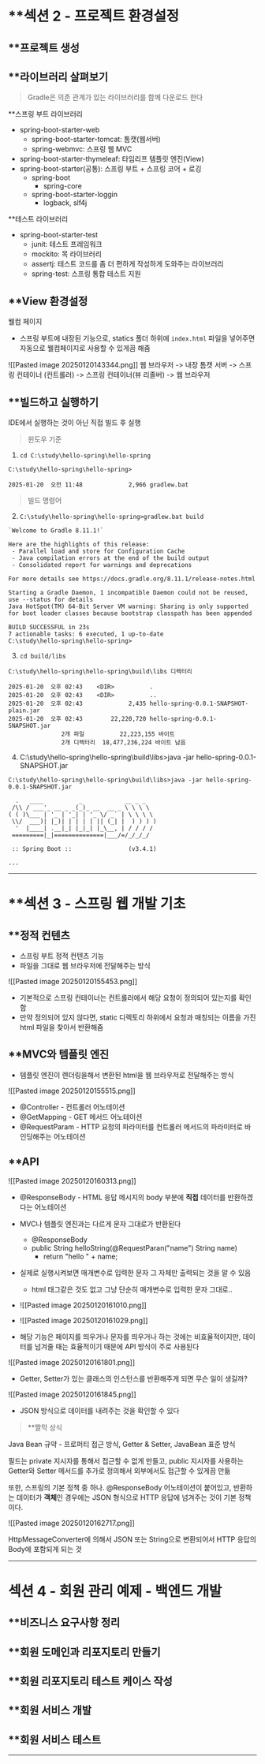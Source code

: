 
# **섹션 2 - 프로젝트 환경설정

## **프로젝트 생성


## **라이브러리 살펴보기
> Gradle은 의존 관계가 있는 라이브러리를 함께 다운로드 한다

**스프링 부트 라이브러리
- spring-boot-starter-web
	- spring-boot-starter-tomcat: 톰캣(웹서버)
	- spring-webmvc: 스프링 웹 MVC
- spring-boot-starter-thymeleaf: 타임리프 템플릿 엔진(View)
- spring-boot-starter(공통): 스프링 부트 + 스프링 코어 + 로깅
	- spring-boot
		- spring-core
	- spring-boot-starter-loggin
		- logback, slf4j

**테스트 라이브러리
- spring-boot-starter-test
	- junit: 테스트 프레임워크
	- mockito: 목 라이브러리
	- assertj: 테스트 코드를 좀 더 편하게 작성하게 도와주는 라이브러리
	- spring-test: 스프링 통합 테스트 지원

## **View 환경설정
웰컴 페이지
- 스프링 부트에 내장된 기능으로, statics 폴더 하위에 `index.html` 파일을 넣어주면 자동으로 웰컴페이지로 사용할 수 있게끔 해줌

![[Pasted image 20250120143344.png]]
웹 브라우저 -> 내장 톰캣 서버 -> 스프링 컨테이너 (컨트롤러) -> 스프링 컨테이너(뷰 리졸버) -> 웹 브라우저



## **빌드하고 실행하기
IDE에서 실행하는 것이 아닌 직접 빌드 후 실행

> 윈도우 기준
1. `cd C:\study\hello-spring\hello-spring`

`C:\study\hello-spring\hello-spring>`

`2025-01-20  오전 11:48             2,966 gradlew.bat`



> 빌드 명령어

2. `C:\study\hello-spring\hello-spring>gradlew.bat build`

```
`Welcome to Gradle 8.11.1!`

Here are the highlights of this release:
 - Parallel load and store for Configuration Cache
 - Java compilation errors at the end of the build output
 - Consolidated report for warnings and deprecations

For more details see https://docs.gradle.org/8.11.1/release-notes.html

Starting a Gradle Daemon, 1 incompatible Daemon could not be reused, use --status for details
Java HotSpot(TM) 64-Bit Server VM warning: Sharing is only supported for boot loader classes because bootstrap classpath has been appended

BUILD SUCCESSFUL in 23s
7 actionable tasks: 6 executed, 1 up-to-date
C:\study\hello-spring\hello-spring>
```


3. `cd build/libs`

```
C:\study\hello-spring\hello-spring\build\libs 디렉터리

2025-01-20  오후 02:43    <DIR>          .
2025-01-20  오후 02:43    <DIR>          ..
2025-01-20  오후 02:43             2,435 hello-spring-0.0.1-SNAPSHOT-plain.jar
2025-01-20  오후 02:43        22,220,720 hello-spring-0.0.1-SNAPSHOT.jar
               2개 파일          22,223,155 바이트
               2개 디렉터리  18,477,236,224 바이트 남음
```

4. C:\study\hello-spring\hello-spring\build\libs>java -jar hello-spring-0.0.1-SNAPSHOT.jar
```
C:\study\hello-spring\hello-spring\build\libs>java -jar hello-spring-0.0.1-SNAPSHOT.jar
```

```
  .   ____          _            __ _ _
 /\\ / ___'_ __ _ _(_)_ __  __ _ \ \ \ \
( ( )\___ | '_ | '_| | '_ \/ _` | \ \ \ \
 \\/  ___)| |_)| | | | | || (_| |  ) ) ) )
  '  |____| .__|_| |_|_| |_\__, | / / / /
 =========|_|==============|___/=/_/_/_/

 :: Spring Boot ::                (v3.4.1)

...
```


---

# **섹션 3 - 스프링 웹 개발 기초

## **정적 컨텐츠
- 스프링 부트 정적 컨텐츠 기능
- 파일을 그대로 웹 브라우저에 전달해주는 방식

![[Pasted image 20250120155453.png]]
- 기본적으로 스프링 컨테이너는 컨트롤러에서 해당 요청이 정의되어 있는지를 확인함
- 만약 정의되어 있지 않다면, static 디렉토리 하위에서 요청과 매칭되는 이름을 가진 html 파일을 찾아서 반환해줌



## **MVC와 템플릿 엔진
- 템플릿 엔진이 렌더링을해서 변환된 html을 웹 브라우저로 전달해주는 방식

![[Pasted image 20250120155515.png]]
- @Controller - 컨트롤러 어노테이션
- @GetMapping - GET 메서드 어노테이션
- @RequestParam - HTTP 요청의 파라미터를 컨트롤러 메서드의 파라미터로 바인딩해주는 어노테이션


## **API

![[Pasted image 20250120160313.png]]
- @ResponseBody - HTML 응답 메시지의 body 부분에 **직접** 데이터를 반환하겠다는 어노테이션
- MVC나 템플릿 엔진과는 다르게 문자 그대로가 반환된다
	- @ResponseBody
	- public String helloString(@RequestParan("name") String name)
		- return "hello " + name;
- 실제로 실행시켜보면 매개변수로 입력한 문자 그 자체만 출력되는 것을 알 수 있음
	- html 태그같은 것도 없고 그냥 단순히 매개변수로 입력한 문자 그대로..
- ![[Pasted image 20250120161010.png]]
- ![[Pasted image 20250120161029.png]]

- 해당 기능은 페이지를 띄우거나 문자를 띄우거나 하는 것에는 비효율적이지만, 데이터를 넘겨줄 때는 효율적이기 때문에 API 방식이 주로 사용된다

![[Pasted image 20250120161801.png]]
- Getter, Setter가 있는 클래스의 인스턴스를 반환해주게 되면 무슨 일이 생길까?

![[Pasted image 20250120161845.png]]

- JSON 방식으로 데이터를 내려주는 것을 확인할 수 있다



> **짤막 상식

Java Bean 규약 - 프로퍼티 접근 방식, Getter & Setter, JavaBean 표준 방식

필드는 private 지시자를 통해서 접근할 수 없게 만들고, public 지시자를 사용하는 Getter와 Setter 메서드를 추가로 정의해서 외부에서도 접근할 수 있게끔 만듦

또한, 스프링의 기본 정책 중 하나.
@ResponseBody 어노테이션이 붙어있고, 반환하는 데이터가 **객체**인 경우에는 JSON 형식으로 HTTP 응답에 넘겨주는 것이 기본 정책이다.

![[Pasted image 20250120162717.png]]

HttpMessageConverter에 의해서 JSON 또는 String으로 변환되어서 HTTP 응답의 Body에 포함되게 되는 것






---

# 섹션 4 - 회원 관리 예제 - 백엔드 개발

## **비즈니스 요구사항 정리


## **회원 도메인과 리포지토리 만들기


## **회원 리포지토리 테스트 케이스 작성


## **회원 서비스 개발


## **회원 서비스 테스트


---
